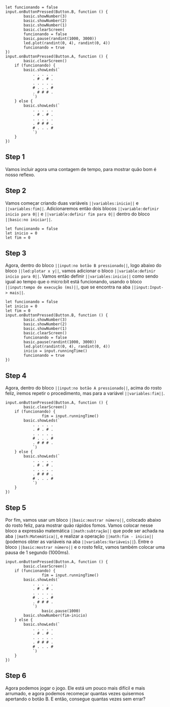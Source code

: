 

```template
let funcionando = false
input.onButtonPressed(Button.B, function () {
		basic.showNumber(3)
		basic.showNumber(2)
		basic.showNumber(1)
		basic.clearScreen(
		funcionando = false
		basic.pause(randint(1000, 3000))
		led.plot(randint(0, 4), randint(0, 4))
		funcionando = true
})
input.onButtonPressed(Button.A, function () {
		basic.clearScreen()
    if (funcionando) {
        basic.showLeds(`
            . . . . .
            . # . # .
            . . . . .
            # . . . #
            . # # # .
            `)
    } else {
        basic.showLeds(`
            . . . . .
            . # . # .
            . . . . .
            . # # # .
            # . . . #
            `)
    }
})
```



## Step 1

Vamos incluir agora uma contagem de tempo, para mostrar quão bom é nosso reflexo.

## Step 2

Vamos começar criando duas variáveis ``||variables:inicio||`` e ``||variables:fim||``. 
Adicionaremos então dois blocos ``||variable:definir inicio para 0||`` e
``||variable:definir fim para 0||`` dentro do bloco ``||basic:no iniciar||``.



```blocks
let funcionando = false
let inicio = 0
let fim = 0
```

## Step 3

Agora, dentro do bloco ``||input:no botão B pressionado||``, logo abaixo do bloco 
``||led:plotar x y||``, vamos adicionar o bloco ``||variable:definir início para 0||``. 
Vamos então definir ``||variables:inicio||`` como sendo igual ao tempo que o micro:bit está 
funcionando, usando o bloco ``||input:tempo de execução (ms)||``, que se encontra na aba 
``||input:Input-> mais||``.


```blocks
let funcionando = false
let inicio = 0
let fim = 0
input.onButtonPressed(Button.B, function () {
		basic.showNumber(3)
		basic.showNumber(2)
		basic.showNumber(1)
		basic.clearScreen()
		funcionando = false
		basic.pause(randint(1000, 3000))
		led.plot(randint(0, 4), randint(0, 4))
		inicio = input.runningTime()
		funcionando = true
})
```

## Step 4

Agora, dentro do bloco ``||input:no botão A pressionado||``, acima do rosto feliz, 
iremos repetir o procedimento, mas para a variável ``||variables:fim||``.


```blocks
input.onButtonPressed(Button.A, function () {
		basic.clearScreen()
    if (funcionando) {
				fim = input.runningTime()
        basic.showLeds(`
            . . . . .
            . # . # .
            . . . . .
            # . . . #
            . # # # .
            `)
    } else {
        basic.showLeds(`
            . . . . .
            . # . # .
            . . . . .
            . # # # .
            # . . . #
            `)
    }
})
```

## Step 5

Por fim, vamos usar um bloco ``||basic:mostrar número||``, colocado abaixo do rosto 
feliz, para mostrar quão rápidos fomos. Vamos colocar nesse bloco a expressão matemática 
``||math:subtração||`` que pode ser achada na aba ``||math:Matemática||``, e realizar 
a operação ``||math:fim - inicio||`` (podemos obter as variáveis na aba 
``||variables:Variáveis||``). Entre o bloco ``||basic:mostrar número||`` e o rosto feliz, 
vamos também colocar uma pausa de 1 segundo (1000ms).


```blocks
input.onButtonPressed(Button.A, function () {
		basic.clearScreen()
    if (funcionando) {
				fim = input.runningTime()
        basic.showLeds(`
            . . . . .
            . # . # .
            . . . . .
            # . . . #
            . # # # .
            `)
				basic.pause(1000)
        basic.showNumber(fim-inicio)
    } else {
        basic.showLeds(`
            . . . . .
            . # . # .
            . . . . .
            . # # # .
            # . . . #
            `)
    }
})
```


## Step 6

Agora podemos jogar o jogo. Ele está um pouco mais difícil e mais arrumado, e agora 
podemos recomeçar quantas vezes quisermos apertando o botão B. E então, consegue 
quantas vezes sem errar?








